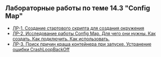 ## Лабораторные работы по теме 14.3 "Config Map"

- [ ЛР-1. Создание стартового скрипта для создания окружения](/14.3-ConfigMap/Labs/labs-1-create-start.script.md)
- [ ЛР-2. Исследование работы Config Map. Для чего они нужны. Как создать. Как подключить. Как использовать.](/14.3-ConfigMap/Labs/labs-2-learning-configmaps.md)
- [ЛР-3. Поиск причин краша контейнера при запуске. Устранение ошибки CrashLoopBackOff](/14.3-ConfigMap/Labs/labs-3-current.md)
